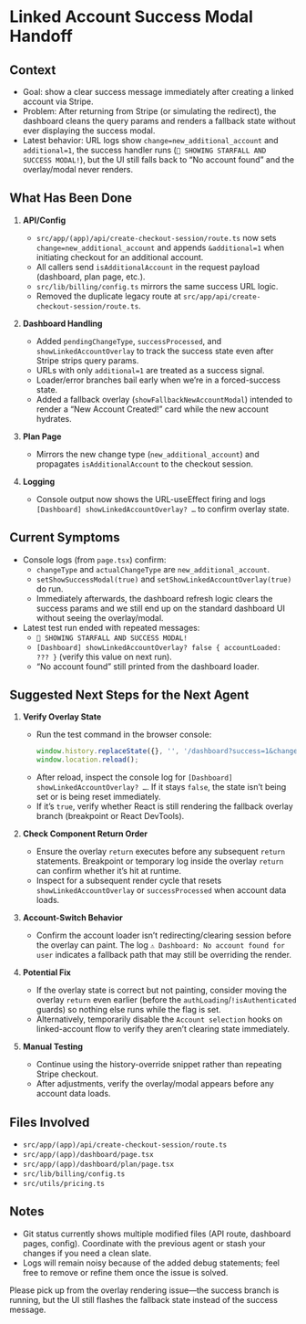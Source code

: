 # Linked Account Success Modal Handoff

## Context
- Goal: show a clear success message immediately after creating a linked account via Stripe.
- Problem: After returning from Stripe (or simulating the redirect), the dashboard cleans the query params and renders a fallback state without ever displaying the success modal.
- Latest behavior: URL logs show `change=new_additional_account` and `additional=1`, the success handler runs (`🌟 SHOWING STARFALL AND SUCCESS MODAL!`), but the UI still falls back to “No account found” and the overlay/modal never renders.

## What Has Been Done
1. **API/Config**
   - `src/app/(app)/api/create-checkout-session/route.ts` now sets `change=new_additional_account` and appends `&additional=1` when initiating checkout for an additional account.
   - All callers send `isAdditionalAccount` in the request payload (dashboard, plan page, etc.).
   - `src/lib/billing/config.ts` mirrors the same success URL logic.
   - Removed the duplicate legacy route at `src/app/api/create-checkout-session/route.ts`.

2. **Dashboard Handling**
   - Added `pendingChangeType`, `successProcessed`, and `showLinkedAccountOverlay` to track the success state even after Stripe strips query params.
   - URLs with only `additional=1` are treated as a success signal.
   - Loader/error branches bail early when we’re in a forced-success state.
   - Added a fallback overlay (`showFallbackNewAccountModal`) intended to render a “New Account Created!” card while the new account hydrates.

3. **Plan Page**
   - Mirrors the new change type (`new_additional_account`) and propagates `isAdditionalAccount` to the checkout session.

4. **Logging**
   - Console output now shows the URL-useEffect firing and logs `[Dashboard] showLinkedAccountOverlay? …` to confirm overlay state.

## Current Symptoms
- Console logs (from `page.tsx`) confirm:
  - `changeType` and `actualChangeType` are `new_additional_account`.
  - `setShowSuccessModal(true)` and `setShowLinkedAccountOverlay(true)` do run.
  - Immediately afterwards, the dashboard refresh logic clears the success params and we still end up on the standard dashboard UI without seeing the overlay/modal.
- Latest test run ended with repeated messages:
  - `🌟 SHOWING STARFALL AND SUCCESS MODAL!`
  - `[Dashboard] showLinkedAccountOverlay? false { accountLoaded: ??? }` (verify this value on next run).
  - “No account found” still printed from the dashboard loader.

## Suggested Next Steps for the Next Agent
1. **Verify Overlay State**
   - Run the test command in the browser console:
     ```js
     window.history.replaceState({}, '', '/dashboard?success=1&change=new_additional_account&additional=1');
     window.location.reload();
     ```
   - After reload, inspect the console log for `[Dashboard] showLinkedAccountOverlay? …`. If it stays `false`, the state isn’t being set or is being reset immediately.
   - If it’s `true`, verify whether React is still rendering the fallback overlay branch (breakpoint or React DevTools).

2. **Check Component Return Order**
   - Ensure the overlay `return` executes before any subsequent `return` statements. Breakpoint or temporary log inside the overlay `return` can confirm whether it’s hit at runtime.
   - Inspect for a subsequent render cycle that resets `showLinkedAccountOverlay` or `successProcessed` when account data loads.

3. **Account-Switch Behavior**
   - Confirm the account loader isn’t redirecting/clearing session before the overlay can paint. The log `⚠️ Dashboard: No account found for user` indicates a fallback path that may still be overriding the render.

4. **Potential Fix**
   - If the overlay state is correct but not painting, consider moving the overlay `return` even earlier (before the `authLoading`/`!isAuthenticated` guards) so nothing else runs while the flag is set.
   - Alternatively, temporarily disable the `Account selection` hooks on linked-account flow to verify they aren’t clearing state immediately.

5. **Manual Testing**
   - Continue using the history-override snippet rather than repeating Stripe checkout.
   - After adjustments, verify the overlay/modal appears before any account data loads.

## Files Involved
- `src/app/(app)/api/create-checkout-session/route.ts`
- `src/app/(app)/dashboard/page.tsx`
- `src/app/(app)/dashboard/plan/page.tsx`
- `src/lib/billing/config.ts`
- `src/utils/pricing.ts`

## Notes
- Git status currently shows multiple modified files (API route, dashboard pages, config). Coordinate with the previous agent or stash your changes if you need a clean slate.
- Logs will remain noisy because of the added debug statements; feel free to remove or refine them once the issue is solved.

Please pick up from the overlay rendering issue—the success branch is running, but the UI still flashes the fallback state instead of the success message.
